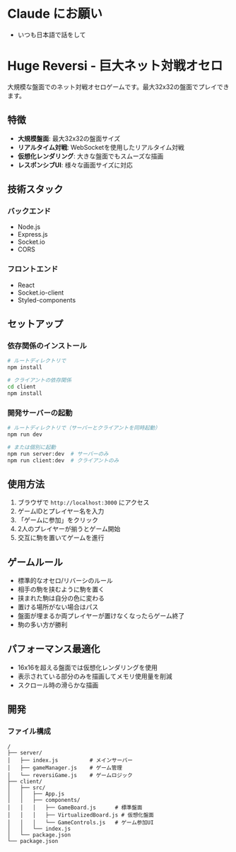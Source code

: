 # Claude にお願い

* いつも日本語で話をして

# Huge Reversi - 巨大ネット対戦オセロ

大規模な盤面でのネット対戦オセロゲームです。最大32x32の盤面でプレイできます。

## 特徴

- **大規模盤面**: 最大32x32の盤面サイズ
- **リアルタイム対戦**: WebSocketを使用したリアルタイム対戦
- **仮想化レンダリング**: 大きな盤面でもスムーズな描画
- **レスポンシブUI**: 様々な画面サイズに対応

## 技術スタック

### バックエンド
- Node.js
- Express.js
- Socket.io
- CORS

### フロントエンド
- React
- Socket.io-client
- Styled-components

## セットアップ

### 依存関係のインストール

```bash
# ルートディレクトリで
npm install

# クライアントの依存関係
cd client
npm install
```

### 開発サーバーの起動

```bash
# ルートディレクトリで（サーバーとクライアントを同時起動）
npm run dev

# または個別に起動
npm run server:dev  # サーバーのみ
npm run client:dev  # クライアントのみ
```

## 使用方法

1. ブラウザで `http://localhost:3000` にアクセス
2. ゲームIDとプレイヤー名を入力
3. 「ゲームに参加」をクリック
4. 2人のプレイヤーが揃うとゲーム開始
5. 交互に駒を置いてゲームを進行

## ゲームルール

- 標準的なオセロ/リバーシのルール
- 相手の駒を挟むように駒を置く
- 挟まれた駒は自分の色に変わる
- 置ける場所がない場合はパス
- 盤面が埋まるか両プレイヤーが置けなくなったらゲーム終了
- 駒の多い方が勝利

## パフォーマンス最適化

- 16x16を超える盤面では仮想化レンダリングを使用
- 表示されている部分のみを描画してメモリ使用量を削減
- スクロール時の滑らかな描画

## 開発

### ファイル構成

```
/
├── server/
│   ├── index.js          # メインサーバー
│   ├── gameManager.js    # ゲーム管理
│   └── reversiGame.js    # ゲームロジック
├── client/
│   ├── src/
│   │   ├── App.js
│   │   ├── components/
│   │   │   ├── GameBoard.js      # 標準盤面
│   │   │   ├── VirtualizedBoard.js # 仮想化盤面
│   │   │   └── GameControls.js   # ゲーム参加UI
│   │   └── index.js
│   └── package.json
└── package.json
```

